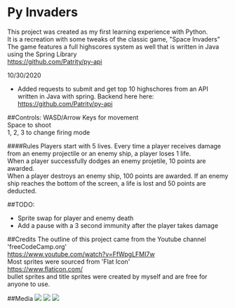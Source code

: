 # Py Invaders
 This project was created as my first learning experience with Python.\
 It is a recreation with some tweaks of the classic game, "Space Invaders"\
 The game features a full highscores system as well that is written in Java using the Spring Library\
 https://github.com/Patrity/py-api
 
 10/30/2020
  - Added requests to submit and get top 10 highschores from an API written in Java with spring. Backend here here: https://github.com/Patrity/py-api
 
 ##Controls:
 WASD/Arrow Keys for movement\
 Space to shoot\
 1, 2, 3 to change firing mode
 
 ####Rules
 Players start with 5 lives. Every time a player receives damage from an enemy projectile or an enemy ship, a player loses 1 life.\
 When a player successfully dodges an enemy projetile, 10 points are awarded.\
 When a player destroys an enemy ship, 100 points are awarded.
 If an enemy ship reaches the bottom of the screen, a life is lost and 50 points are deducted.
 
 ##TODO:
 * Sprite swap for player and enemy death
 * Add a pause with a 3 second immunity after the player takes damage
 
##Credits
The outline of this project came from the Youtube channel 'freeCodeCamp.org'\
https://www.youtube.com/watch?v=FfWpgLFMI7w \
Most sprites were sourced from 'Flat Icon'\
https://www.flaticon.com/ \
bullet sprites and title sprites were created by myself and are free for anyone to use.

##Media
<img src="https://i.imgur.com/Pt4Vm6i.png">
<img src="https://i.imgur.com/XDnEdpM.png">
<img src="https://i.imgur.com/jJeNqQq.png">